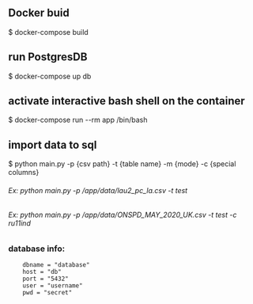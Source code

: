 
## Docker buid
$ docker-compose build
## run PostgresDB
$ docker-compose up db
## activate interactive bash shell on the container
$ docker-compose run --rm app /bin/bash
## import data to sql
$ python main.py -p {csv path} -t {table name} -m {mode} -c {special columns}

###### Ex: python main.py -p /app/data/lau2_pc_la.csv -t test
###### Ex: python main.py -p /app/data/ONSPD_MAY_2020_UK.csv -t test -c ru11ind

### database info:         
        dbname = "database"
        host = "db"
        port = "5432"
        user = "username"
        pwd = "secret"